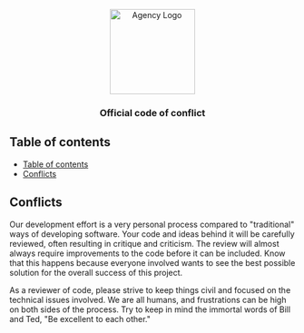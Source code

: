 <p align="center">
  <a href="https://snek.at/" target="_blank" rel="noopener noreferrer">
    <img src="https://avatars2.githubusercontent.com/u/55870326?s=400&u=c6c7f06305ddc94747d474850fde7b2044f53838&v=4" alt="Agency Logo" height="150">
  </a>
</p>

<h3 align="center">Official code of conflict</h3>

## Table of contents
- [Table of contents](#table-of-contents)
- [Conflicts](#conflicts)

## [](#conflicts)Conflicts

Our development effort is a very personal process compared
to "traditional" ways of developing software. Your code and ideas
behind it will be carefully reviewed, often resulting in critique and
criticism. The review will almost always require improvements to the
code before it can be included. Know that this happens because everyone 
involved wants to see the best possible solution for the overall success 
of this project.

As a reviewer of code, please strive to keep things civil and focused on
the technical issues involved. We are all humans, and frustrations can
be high on both sides of the process. Try to keep in mind the immortal
words of Bill and Ted, "Be excellent to each other."

